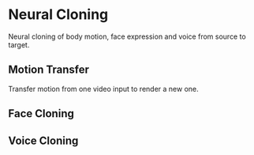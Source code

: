 # Neural Cloning
Neural cloning of body motion, face expression and voice from source to target.

## Motion Transfer  
Transfer motion from one video input to render a new one.
## Face Cloning  

## Voice Cloning  


